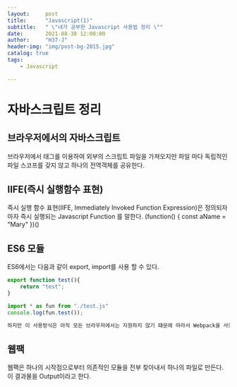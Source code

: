 ```yaml
---
layout:     post
title:      "Javascript(1)"
subtitle:   " \"내가 공부한 Javascript 사용법 정리 \""
date:       2021-08-30 12:00:00
author:     "H37-J"
header-img: "img/post-bg-2015.jpg"
catalog: true
tags:
    - Javascript

---
```


# 자바스크립트 정리

## 브라우저에서의 자바스크립트

브라우저에서 태그를 이용하여 외부의 스크립트 파일을 가져오지만
파일 마다 독립적인 파일 스코프를 갖지 않고 하나의 전역객체를 공유한다.

## IIFE(즉시 실행함수 표현)

즉시 실행 함수 표현(IIFE, Immediately Invoked Function Expression)은 정의되자마자 즉시 실행되는 Javascript Function 를 말한다.
(function() {
  const aName = "Mary"
})()

## ES6 모듈

ES6에서는 다음과 같이 export, import를 사용 할 수 있다.

```javascript
export function test(){
    return "test";
}
```

```javascript
import * as fun from "./test.js"
console.log(fun.test());

하지만 이 사용방식은 아직 모든 브라우저에서는 지원하지 않기 떄문에 따라서 Webpack을 사용한다.
```

## 웹팩

웹팩은 하나의 시작점으로부터 의존적인 모듈을 전부 찾아내서 하나의 파일로 만든다.
이 결과물을 Output이라고 한다.
